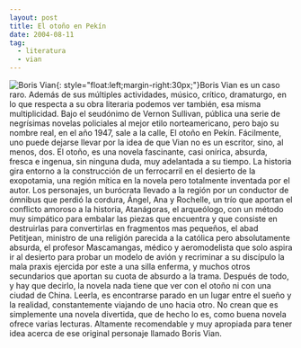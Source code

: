 ```yaml
---
layout: post
title: El otoño en Pekín
date: 2004-08-11
tag:
  - literatura
  - vian
---
```


![Boris Vian][vian-img]{: style="float:left;margin-right:30px;"}Boris Vian es un caso raro. Además de sus múltiples actividades, músico, crítico, dramaturgo, en lo que respecta a su obra literaria podemos ver también, esa misma multiplicidad. Bajo el seudónimo de Vernon Sullivan, pública una serie de negrísimas novelas policiales al mejor etilo norteamericano, pero bajo su nombre real, en el año 1947, sale a la calle, El otoño en Pekín. Fácilmente, uno puede dejarse llevar por la idea de que Vian no es un escritor, sino, al menos, dos. El otoño, es una novela fascinante, casi onírica, absurda, fresca e ingenua, sin ninguna duda, muy adelantada a su tiempo. La historia gira entorno a la construcción de un ferrocarril en el desierto de la exopotamia, una región mítica en la novela pero totalmente inventada por el autor. Los personajes, un burócrata llevado a la región por un conductor de ómnibus que perdió la cordura, Ángel, Ana y Rochelle, un trío que aportan el conflicto amoroso a la historia, Atanágoras, el arqueólogo, con un método muy simpático para embalar las piezas que encuentra y que consiste en destruirlas para convertirlas en fragmentos mas pequeños, el abad Petitjean, ministro de una religión parecida a la católica pero absolutamente absurda, el profesor Mascamangas, médico y aeromodelista que solo aspira ir al desierto para probar un modelo de avión y recriminar a su discípulo la mala praxis ejercida por este a una silla enferma, y muchos otros secundarios que aportan su cuota de absurdo a la trama. Después de todo, y hay que decirlo, la novela nada tiene que ver con el otoño ni con una ciudad de China. Leerla, es encontrarse parado en un lugar entre el sueño y la realidad, constantemente viajando de uno hacia otro. No crean que es simplemente una novela divertida, que de hecho lo es, como buena novela ofrece varias lecturas. Altamente recomendable y muy apropiada para tener idea acerca de ese original personaje llamado Boris Vian.

[vian-img]: http://4.bp.blogspot.com/-jpm68bxOyvA/UImrshm64oI/AAAAAAAAA2E/MQv1px63FNo/s1600/images.jpg
